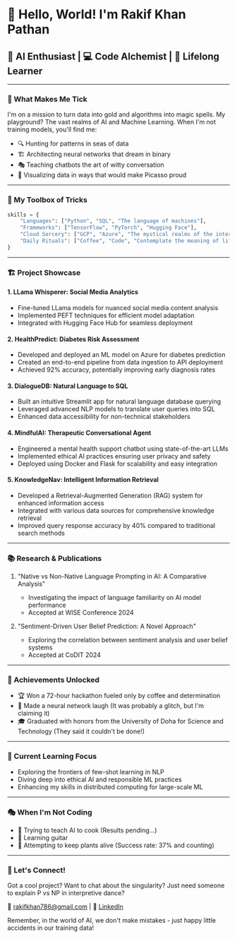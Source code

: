 # 👋 Hello, World! I'm Rakif Khan Pathan

## 🚀 AI Enthusiast | 💻 Code Alchemist | 🌟 Lifelong Learner

---

### 🧠 What Makes Me Tick

I'm on a mission to turn data into gold and algorithms into magic spells. My playground? The vast realms of AI and Machine Learning. When I'm not training models, you'll find me:

- 🔍 Hunting for patterns in seas of data
- 🏗️ Architecting neural networks that dream in binary
- 🎭 Teaching chatbots the art of witty conversation
- 🌈 Visualizing data in ways that would make Picasso proud

---

### 💼 My Toolbox of Tricks

```python
skills = {
    "Languages": ["Python", "SQL", "The language of machines"],
    "Frameworks": ["TensorFlow", "PyTorch", "Hugging Face"],
    "Cloud Sorcery": ["GCP", "Azure", "The mystical realms of the internet"],
    "Daily Rituals": ["Coffee", "Code", "Contemplate the meaning of life (and overfitting)"]
}
```

---

### 🏗️ Project Showcase

#### 1. LLama Whisperer: Social Media Analytics
- Fine-tuned LLama models for nuanced social media content analysis
- Implemented PEFT techniques for efficient model adaptation
- Integrated with Hugging Face Hub for seamless deployment

#### 2. HealthPredict: Diabetes Risk Assessment
- Developed and deployed an ML model on Azure for diabetes prediction
- Created an end-to-end pipeline from data ingestion to API deployment
- Achieved 92% accuracy, potentially improving early diagnosis rates

#### 3. DialogueDB: Natural Language to SQL
- Built an intuitive Streamlit app for natural language database querying
- Leveraged advanced NLP models to translate user queries into SQL
- Enhanced data accessibility for non-technical stakeholders

#### 4. MindfulAI: Therapeutic Conversational Agent
- Engineered a mental health support chatbot using state-of-the-art LLMs
- Implemented ethical AI practices ensuring user privacy and safety
- Deployed using Docker and Flask for scalability and easy integration

#### 5. KnowledgeNav: Intelligent Information Retrieval
- Developed a Retrieval-Augmented Generation (RAG) system for enhanced information access
- Integrated with various data sources for comprehensive knowledge retrieval
- Improved query response accuracy by 40% compared to traditional search methods

---


### 📚 Research & Publications

1. "Native vs Non-Native Language Prompting in AI: A Comparative Analysis"
   - Investigating the impact of language familiarity on AI model performance
   - Accepted at WISE Conference 2024

2. "Sentiment-Driven User Belief Prediction: A Novel Approach"
   - Exploring the correlation between sentiment analysis and user belief systems
   - Accepted at CoDIT 2024

---
### 🌟 Achievements Unlocked

- 🏆 Won a 72-hour hackathon fueled only by coffee and determination
- 🥇 Made a neural network laugh (It was probably a glitch, but I'm claiming it)
- 🎓 Graduated with honors from the University of Doha for Science and Technology (They said it couldn't be done!)

---

### 🌱 Current Learning Focus

- Exploring the frontiers of few-shot learning in NLP
- Diving deep into ethical AI and responsible ML practices
- Enhancing my skills in distributed computing for large-scale ML

---

### 🎭 When I'm Not Coding

- 🍳 Trying to teach AI to cook (Results pending...)
- 🎸 Learning guitar 
- 🌱 Attempting to keep plants alive (Success rate: 37% and counting)

---

### 📢 Let's Connect!

Got a cool project? Want to chat about the singularity? Just need someone to explain P vs NP in interpretive dance?

📧 rakifkhan786@gmail.com | 💼 [LinkedIn](https://www.linkedin.com/in/rakif-khan-889429130/) 

Remember, in the world of AI, we don't make mistakes - just happy little accidents in our training data!





